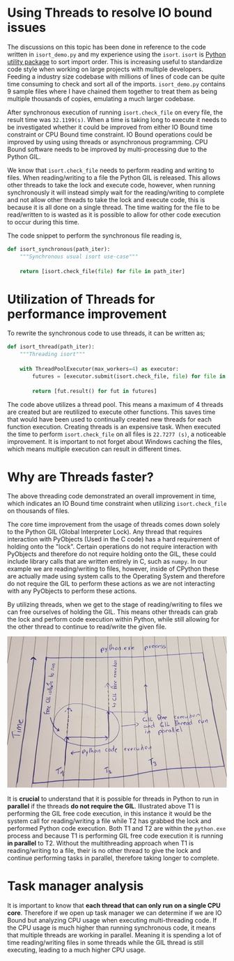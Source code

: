 # Using Threads to resolve IO bound issues

The discussions on this topic has been done in reference to the code written in `isort_demo.py` and my experience using the `isort`. `isort` is [Python utility package](https://github.com/PyCQA/isort) to sort import order. This is increasing useful to standardize code style when working on large projects with multiple developers. Feeding a industry size codebase with millions of lines of code can be quite time consuming to check and sort all of the imports. `isort_demo.py` contains 9 sample files where I have chained them together to treat them as being multiple thousands of copies, emulating a much larger codebase.


After synchronous execution of running `isort.check_file` on every file, the result time was `32.1199(s)`. When a time is taking long to execute it needs to be investigated whether it could be improved from either IO Bound time constraint or CPU Bound time constraint. IO Bound operations could be improved by using using threads or asynchronous programming. CPU Bound software needs to be improved by multi-processing due to the Python GIL. 

We know that `isort.check_file` needs to perform reading and writing to files. When reading/writing to a file the Python GIL is released. This allows other threads to take the lock and execute code, however, when running synchronously it will instead simply wait for the reading/writing to complete and not allow other threads to take the lock and execute code, this is because it is all done on a single thread. The time waiting for the file to be read/written to is wasted as it is possible to allow for other code execution to occur during this time.

The code snippet to perform the synchronous file reading is,

```python
def isort_synchronous(path_iter):
    """Synchronous usual isort use-case"""
    
    return [isort.check_file(file) for file in path_iter]
```

# Utilization of Threads for performance improvement

To rewrite the synchronous code to use threads, it can be written as;

```python
def isort_thread(path_iter):
    """Threading isort"""

    with ThreadPoolExecutor(max_workers=4) as executor:
        futures = [executor.submit(isort.check_file, file) for file in path_iter]

        return [fut.result() for fut in futures]
```

The code above utilizes a thread pool. This means a maximum of 4 threads are created but are reutilized to execute other functions. This saves time that would have been used to continually created new threads for each function execution. Creating threads is an expensive task. When executed the time to perform `isort.check_file` on all files is `22.7277 (s)`, a noticeable improvement. It is important to not forget about Windows caching the files, which means multiple execution can result in different times.

# Why are Threads faster?

The above threading code demonstrated an overall improvement in time, which indicates an IO Bound time constraint when utilizing `isort.check_file` on thousands of files. 

The core time improvement from the usage of threads comes down solely to the Python GIL (Global Interpreter Lock). Any thread that requires interaction with PyObjects (Used in the C code) has a hard requirement of holding onto the "lock". Certain operations do not require interaction with PyObjects and therefore do not require holding onto the GIL, these could include library calls that are written entirely in C, such as `numpy`. In our example we are reading/writing to files, however, inside of CPython these are actually made using system calls to the Operating System and therefore do not require the GIL to perform these actions as we are not interacting with any PyObjects to perform these actions.

By utilizing threads, when we get to the stage of reading/writing to files we can free ourselves of holding the GIL. This means other threads can grab the lock and perform code execution within Python, while still allowing for the other thread to continue to read/write the given file.

![](../images/threads_1.png)


It is **crucial** to understand that it is possible for threads in Python to run in **parallel** if the threads **do not require the GIL**. Illustrated above T1 is performing the GIL free code execution, in this instance it would be the system call for reading/writing a file while T2 has grabbed the lock and performed Python code execution. Both T1 and T2 are within the `python.exe` process and because T1 is performing GIL free code execution it is running **in parallel** to T2. Without the multithreading approach when T1 is reading/writing to a file, their is no other thread to give the lock and continue performing tasks in parallel, therefore taking longer to complete.

# Task manager analysis

It is important to know that **each thread that can only run on a single CPU core**. Therefore if we open up task manager we can determine if we are IO Bound but analyzing CPU usage when executing multi-threading code. If the CPU usage is much higher than running synchronous code, it means that multiple threads are working in parallel. Meaning it is spending a lot of time reading/writing files in some threads while the GIL thread is still executing, leading to a much higher CPU usage.

